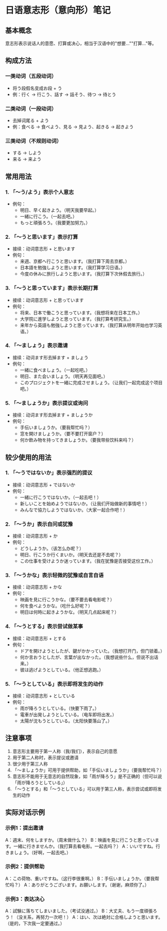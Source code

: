 # 日语意志形（意向形）笔记

## 基本概念
意志形表示说话人的意愿、打算或决心，相当于汉语中的"想要...""打算..."等。

## 构成方法

### 一类动词（五段动词）
- 将う段假名变成お段 + う
- 例：行く → 行こう、話す → 話そう、待つ → 待とう

### 二类动词（一段动词）
- 去掉词尾る + よう
- 例：食べる → 食べよう、見る → 見よう、起きる → 起きよう

### 三类动词（不规则动词）
- する → しよう
- 来る → 来よう

## 常用用法

### 1. 「～う/よう」表示个人意志
- 例句：
  - 明日、早く起きよう。（明天我要早起。）
  - 一緒に行こう。（一起去吧。）
  - もっと頑張ろう。（我要更加努力。）

### 2. 「～うと思います」表示打算
- 接续：动词意志形 + と思います
- 例句：
  - 来週、京都へ行こうと思います。（我打算下周去京都。）
  - 日本語を勉強しようと思います。（我打算学习日语。）
  - 今度の休みに旅行しようと思います。（我打算下次休假去旅行。）

### 3. 「～うと思っています」表示长期打算
- 接续：动词意志形 + と思っています
- 例句：
  - 将来、日本で働こうと思っています。（我想将来在日本工作。）
  - 大学院に進学しようと思っています。（我打算考研究生。）
  - 来年から英語も勉強しようと思っています。（我打算从明年开始也学习英语。）

### 4. 「～ましょう」表示邀请
- 接续：动词ます形去掉ます + ましょう
- 例句：
  - 一緒に食べましょう。（一起吃吧。）
  - 明日、また会いましょう。（明天再见面吧。）
  - このプロジェクトを一緒に完成させましょう。（让我们一起完成这个项目吧。）

### 5. 「～ましょうか」表示提议或询问
- 接续：动词ます形去掉ます + ましょうか
- 例句：
  - 手伝いましょうか。（要我帮忙吗？）
  - 窓を開けましょうか。（要不要打开窗户？）
  - 何か飲み物を持ってきましょうか。（要我带些饮料来吗？）

## 较少使用的用法

### 1. 「～うではないか」表示强烈的提议
- 接续：动词意志形 + ではないか
- 例句：
  - 一緒に行こうではないか。（一起去吧！）
  - 新しいことを始めようではないか。（让我们开始做新的事情吧！）
  - みんなで協力しようではないか。（大家一起合作吧！）

### 2. 「～うか」表示自问或犹豫
- 接续：动词意志形 + か
- 例句：
  - どうしようか。（该怎么办呢？）
  - 明日、行こうか行くまいか。（明天去还是不去呢？）
  - この仕事を受けようか迷っています。（我在犹豫是否接受这份工作。）

### 3. 「～うかな」表示轻微的犹豫或自言自语
- 接续：动词意志形 + かな
- 例句：
  - 映画を見に行こうかな。（要不要去看电影呢？）
  - 何を食べようかな。（吃什么好呢？）
  - 明日は何時に起きようかな。（明天几点起床呢？）

### 4. 「～うとする」表示尝试做某事
- 接续：动词意志形 + とする
- 例句：
  - ドアを開けようとしたが、鍵がかかっていた。（我想打开门，但门锁着。）
  - 何か言おうとしたが、言葉が出なかった。（我想说些什么，但说不出话来。）
  - 彼は逃げようとしている。（他正想逃跑。）

### 5. 「～うとしている」表示即将发生的动作
- 接续：动词意志形 + としている
- 例句：
  - 雨が降ろうとしている。（快要下雨了。）
  - 電車が出発しようとしている。（电车即将出发。）
  - 太陽が沈もうとしている。（太阳快要落山了。）

## 注意事项
1. 意志形主要用于第一人称（我/我们），表示自己的意愿
2. 用于第二人称时，表示提议或邀请
3. 很少用于第三人称
4. 「～ましょうか」可用于提供帮助，如「手伝いましょうか」（要我帮忙吗？）
5. 意志形不能用于无意志的自然现象，如「雨が降ろう」是不正确的（但可以说「雨が降ろうとしている」）
6. 「～うとする」和「～うとしている」可以用于第三人称，表示尝试或即将发生的动作

## 实际对话示例

### 示例1：提出邀请
A：週末、何をしますか。（周末做什么？）
B：映画を見に行こうと思っています。一緒に行きませんか。（我打算去看电影。一起去吗？）
A：いいですね。行きましょう。（好啊，一起去吧。）

### 示例2：提供帮助
A：この荷物、重いですね。（这行李很重啊。）
B：手伝いましょうか。（要我帮忙吗？）
A：ありがとうございます。お願いします。（谢谢，麻烦你了。）

### 示例3：表达决心
A：試験に落ちてしまいました。（考试没通过。）
B：大丈夫、もう一度頑張ろう！（没关系，再努力一次吧！）
A：はい、次は絶対に合格しようと思います。（是的，下次我一定要通过。） 